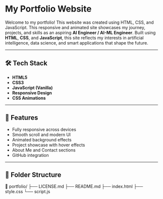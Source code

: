 # My Portfolio Website

Welcome to my portfolio! This website was created using HTML, CSS, and JavaScript.
This responsive and animated site showcases my journey, projects, and skills as an aspiring **AI Engineer / AI-ML Engineer**. Built using **HTML**, **CSS**, and **JavaScript**, this site reflects my interests in artificial intelligence, data science, and smart applications that shape the future.
 
---

## 🛠️ Tech Stack
- **HTML5**
- **CSS3**
- **JavaScript (Vanilla)**
- **Responsive Design**
- **CSS Animations**

---

## 🎯 Features
- Fully responsive across devices
- Smooth scroll and modern UI
- Animated background effects
- Project showcase with hover effects
- About Me and Contact sections
- GitHub integration

---

## 📂 Folder Structure
📁 portfolio/ 
├── LICENSE.md
├── README.md
├── index.html 
├── style.css
└── script.js
